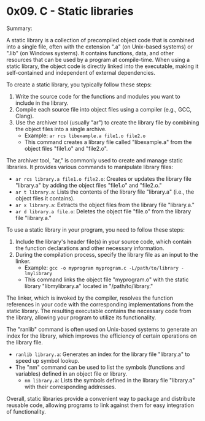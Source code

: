 # 0x09. C - Static libraries
Summary:

A static library is a collection of precompiled object code that is combined into a single file, often with the extension ".a" (on Unix-based systems) or ".lib" (on Windows systems). It contains functions, data, and other resources that can be used by a program at compile-time. When using a static library, the object code is directly linked into the executable, making it self-contained and independent of external dependencies.

To create a static library, you typically follow these steps:

1. Write the source code for the functions and modules you want to include in the library.
2. Compile each source file into object files using a compiler (e.g., GCC, Clang).
3. Use the archiver tool (usually "ar") to create the library file by combining the object files into a single archive.
   - Example: `ar rcs libexample.a file1.o file2.o`
   - This command creates a library file called "libexample.a" from the object files "file1.o" and "file2.o".

The archiver tool, "ar," is commonly used to create and manage static libraries. It provides various commands to manipulate library files:

- `ar rcs library.a file1.o file2.o`: Creates or updates the library file "library.a" by adding the object files "file1.o" and "file2.o."
- `ar t library.a`: Lists the contents of the library file "library.a" (i.e., the object files it contains).
- `ar x library.a`: Extracts the object files from the library file "library.a."
- `ar d library.a file.o`: Deletes the object file "file.o" from the library file "library.a."

To use a static library in your program, you need to follow these steps:

1. Include the library's header file(s) in your source code, which contain the function declarations and other necessary information.
2. During the compilation process, specify the library file as an input to the linker.
   - Example: `gcc -o myprogram myprogram.c -L/path/to/library -lmylibrary`
   - This command links the object file "myprogram.o" with the static library "libmylibrary.a" located in "/path/to/library."

The linker, which is invoked by the compiler, resolves the function references in your code with the corresponding implementations from the static library. The resulting executable contains the necessary code from the library, allowing your program to utilize its functionality.

The "ranlib" command is often used on Unix-based systems to generate an index for the library, which improves the efficiency of certain operations on the library file.

- `ranlib library.a`: Generates an index for the library file "library.a" to speed up symbol lookup.
- The "nm" command can be used to list the symbols (functions and variables) defined in an object file or library.
  - `nm library.a`: Lists the symbols defined in the library file "library.a" with their corresponding addresses.

Overall, static libraries provide a convenient way to package and distribute reusable code, allowing programs to link against them for easy integration of functionality.